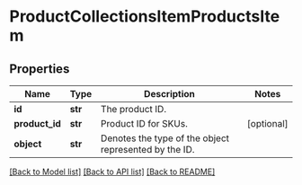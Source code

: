 # ProductCollectionsItemProductsItem


## Properties
Name | Type | Description | Notes
------------ | ------------- | ------------- | -------------
**id** | **str** | The product ID. | 
**product_id** | **str** | Product ID for SKUs. | [optional] 
**object** | **str** | Denotes the type of the object represented by the ID. | 

[[Back to Model list]](../README.md#documentation-for-models) [[Back to API list]](../README.md#documentation-for-api-endpoints) [[Back to README]](../README.md)


